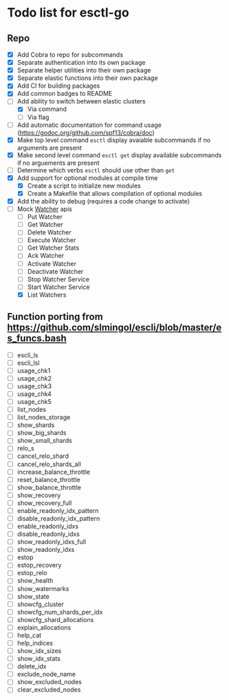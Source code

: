 Todo list for esctl-go
====
## Repo 
- [x] Add Cobra to repo for subcommands
- [x] Separate authentication into its own package
- [x] Separate helper utilities into their own package
- [x] Separate elastic functions into their own package
- [x] Add CI for building packages
- [x] Add common badges to README
- [ ] Add ability to switch between elastic clusters
  * [x] Via command
  * [ ] Via flag
- [ ] Add automatic documentation for command usage (https://godoc.org/github.com/spf13/cobra/doc)
- [x] Make top level command `esctl` display avaiable subcommands if no
  arguments are present
- [x] Make second level command `esctl get` display available subcommands if no
  arguements are present
- [ ] Determine which verbs `esctl` should use other than `get`
- [x] Add support for optional modules at compile time
  * [x] Create a script to initialize new modules
  * [x] Create a Makefile that allows compilation of optional modules
- [x] Add the ability to debug (requires a code change to activate)
- [ ] Mock [Watcher](https://www.elastic.co/guide/en/elasticsearch/reference/current/watcher-api.html) apis
  - [ ] Put Watcher
  - [ ] Get Watcher
  - [ ] Delete Watcher
  - [ ] Execute Watcher
  - [ ] Get Watcher Stats
  - [ ] Ack Watcher
  - [ ] Activate Watcher
  - [ ] Deactivate Watcher
  - [ ] Stop Watcher Service
  - [ ] Start Watcher Service
  - [x] List Watchers

## Function porting from https://github.com/slmingol/escli/blob/master/es_funcs.bash
- [ ] escli_ls
- [ ] escli_lsl
- [ ] usage_chk1
- [ ] usage_chk2
- [ ] usage_chk3
- [ ] usage_chk4
- [ ] usage_chk5
- [ ] list_nodes
- [ ] list_nodes_storage
- [ ] show_shards
- [ ] show_big_shards
- [ ] show_small_shards
- [ ] relo_s
- [ ] cancel_relo_shard
- [ ] cancel_relo_shards_all
- [ ] increase_balance_throttle
- [ ] reset_balance_throttle
- [ ] show_balance_throttle
- [ ] show_recovery
- [ ] show_recovery_full
- [ ] enable_readonly_idx_pattern
- [ ] disable_readonly_idx_pattern
- [ ] enable_readonly_idxs
- [ ] disable_readonly_idxs
- [ ] show_readonly_idxs_full
- [ ] show_readonly_idxs
- [ ] estop
- [ ] estop_recovery
- [ ] estop_relo
- [ ] show_health
- [ ] show_watermarks
- [ ] show_state
- [ ] showcfg_cluster
- [ ] showcfg_num_shards_per_idx
- [ ] showcfg_shard_allocations
- [ ] explain_allocations
- [ ] help_cat
- [ ] help_indices
- [ ] show_idx_sizes
- [ ] show_idx_stats
- [ ] delete_idx
- [ ] exclude_node_name
- [ ] show_excluded_nodes
- [ ] clear_excluded_nodes
